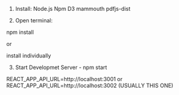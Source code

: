 1) Install:
Node.js
Npm
D3
mammouth
pdfjs-dist

2) Open terminal:

npm install

or

install individually

3) Start Developmet Server -
npm start


REACT_APP_API_URL=http://localhost:3001 or REACT_APP_API_URL=http://localhost:3002 (USUALLY THIS ONE)
